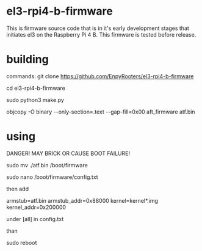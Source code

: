 # el3-rpi4-b-firmware
This is firmware source code that is in it's early development stages that initiates el3 on the Raspberry Pi 4 B. This firmware is tested before release.

# building
commands:
git clone https://github.com/EnpyRooters/el3-rpi4-b-firmware

cd el3-rpi4-b-firmware

sudo python3 make.py

objcopy -O binary --only-section=.text --gap-fill=0x00 aft_firmware atf.bin

# using
DANGER! MAY BRICK OR CAUSE BOOT FAILURE!

sudo mv ./atf.bin /boot/firmware

sudo nano /boot/firmware/config.txt

then add

armstub=atf.bin
armstub_addr=0x88000
kernel=kernel*.img
kernel_addr=0x200000

under [all] in config.txt

than

sudo reboot
